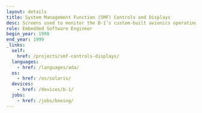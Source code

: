 ```yaml
---
layout: details
title: System Management Function (SMF) Controls and Displays
desc: Screens used to monitor the B-1’s custom-built avionics operating system.
role: Embedded Software Engineer
begin_year: 1998
end_year: 1999
_links:
  self:
    href: /projects/smf-controls-displays/
  languages:
    - href: /languages/ada/
  os:
    - href: /os/solaris/
  devices:
    - href: /devices/b-1/
  jobs:
    - href: /jobs/boeing/
---
```

